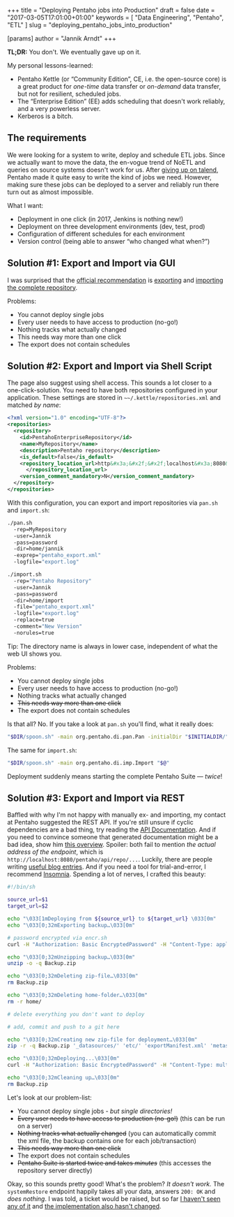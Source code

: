 +++
title = "Deploying Pentaho jobs into Production"
draft = false
date = "2017-03-05T17:01:00+01:00"
keywords = [ "Data Engineering", "Pentaho", "ETL" ]
slug = "deploying_pentaho_jobs_into_production"

[params]
  author = "Jannik Arndt"
+++

**TL;DR:** You don't. We eventually gave up on it.

My personal lessons-learned:

- Pentaho Kettle (or “Community Edition”, CE, i.e. the open-source core) is a great product for *one-time* data transfer or *on-demand* data transfer, but not for resilient, scheduled jobs.
- The “Enterprise Edition” (EE) adds scheduling that doesn't work reliably, and a very powerless server.
- Kerberos is a bitch.

<!--more-->

## The requirements

We were looking for a system to write, deploy and schedule ETL jobs. Since we actually want to move the data, the en-vogue trend of NoETL and queries on source systems doesn't work for us. After [giving up on talend](/blog/2017/01/talend_does_not_work), Pentaho made it quite easy to write the kind of jobs we need. However, making sure these jobs can be deployed to a server and reliably run there turn out as almost impossible. 

What I want:

- Deployment in one click (in 2017, Jenkins is nothing new!)
- Deployment on three development environments (dev, test, prod)
- Configuration of different schedules for each environment
- Version control (being able to answer “who changed what when?”)

## Solution #1: Export and Import via GUI

I was surprised that the [official recommendation](https://help.pentaho.com/Documentation/7.0/0D0/1A0/010/020) is [exporting](https://help.pentaho.com/Documentation/7.0/0P0/Managing_the_Pentaho_Repository/Backup_and_Restore_Pentaho_Repositories) and [importing the complete repository](https://help.pentaho.com/Documentation/7.0/0P0/Managing_the_Pentaho_Repository/Import_and_Export_PDI_Content). 

Problems:

- You cannot deploy single jobs
- Every user needs to have access to production (no-go!)
- Nothing tracks what actually changed
- This needs way more than one click
- The export does not contain schedules

## Solution #2: Export and Import via Shell Script

The page also suggest using shell access. This sounds a lot closer to a one-click-solution. You need to have both repositories configured in your application. These settings are stored in `~~/.kettle/repositories.xml` and matched *by name*:

```xml
<?xml version="1.0" encoding="UTF-8"?>
<repositories>
  <repository>    
    <id>PentahoEnterpriseRepository</id>
    <name>MyRepository</name>
    <description>Pentaho repository</description>
    <is_default>false</is_default>
    <repository_location_url>http&#x3a;&#x2f;&#x2f;localhost&#x3a;8080&#x2f;pentaho
      </repository_location_url>
    <version_comment_mandatory>N</version_comment_mandatory>
  </repository>  
</repositories>
```

With this configuration, you can export and import repositories via `pan.sh` and `import.sh`:

```bash
./pan.sh 
  -rep=MyRepository 
  -user=Jannik 
  -pass=password 
  -dir=home/jannik 
  -exprep="pentaho_export.xml" 
  -logfile="export.log"

./import.sh 
  -rep="Pentaho Repository" 
  -user=Jannik 
  -pass=password 
  -dir=home/import 
  -file="pentaho_export.xml" 
  -logfile="export.log" 
  -replace=true 
  -comment="New Version" 
  -norules=true
```

Tip: The directory name is always in lower case, independent of what the web UI shows you.

Problems:

- You cannot deploy single jobs
- Every user needs to have access to production (no-go!)
- Nothing tracks what actually changed
- ~~This needs way more than one click~~
- The export does not contain schedules

Is that all? No. If you take a look at `pan.sh` you'll find, what it really does:

```bash
"$DIR/spoon.sh" -main org.pentaho.di.pan.Pan -initialDir "$INITIALDIR/" "$@"
````

The same for `import.sh`:

```bash
"$DIR/spoon.sh" -main org.pentaho.di.imp.Import "$@"
```

Deployment suddenly means starting the complete Pentaho Suite — *twice*!

## Solution #3: Export and Import via REST

Baffled with why I'm not happy with manually ex- and importing, my contact at Pentaho suggested the REST API. If you're still unsure if cyclic dependencies are a bad thing, try reading the [API Documentation](https://help.pentaho.com/Documentation/7.0/0R0/070). And if you need to convince someone that generated documentation might be a bad idea, show him [this overview](https://help.pentaho.com/Documentation/7.0/0R0/070/010/0A0/0O0). Spoiler: both fail to mention *the actual address of the endpoint*, which is `http://localhost:8080/pentaho/api/repo/...`. Luckily, there are people writing [useful blog entries](https://anonymousbi.wordpress.com/2013/11/28/pentaho-5-restful-web-services/). And if you need a tool for trial-and-error, I recommend [Insomnia](https://insomnia.rest).
Spending a lot of nerves, I crafted this beauty:

```bash
#!/bin/sh

source_url=$1
target_url=$2

echo "\033[1mDeploying from ${source_url} to ${target_url} \033[0m"
echo "\033[0;32mExporting backup…\033[0m"

# password encrypted via encr.sh
curl -H "Authorization: Basic EncryptedPassword" -H "Content-Type: application/json" -i ${source_url}api/repo/files/backup -o Backup.zip

echo "\033[0;32mUnzipping backup…\033[0m"
unzip -o -q Backup.zip

echo "\033[0;32mDeleting zip-file…\033[0m"
rm Backup.zip

echo "\033[0;32mDeleting home-folder…\033[0m"
rm -r home/

# delete everything you don't want to deploy

# add, commit and push to a git here

echo "\033[0;32mCreating new zip-file for deployment…\033[0m"
zip -r -q Backup.zip '_datasources/' 'etc/' 'exportManifest.xml' 'metastore.mzip' 'public/'

echo "\033[0;32mDeploying...\033[0m"
curl -H "Authorization: Basic EncryptedPassword" -H "Content-Type: multipart/form-data" -H "overwrite: true" -F "fileUpload=@Backup.zip" -i ${target_url}api/repo/files/systemRestore

echo "\033[0;32mCleaning up…\033[0m"
rm Backup.zip
```

Let's look at our problem-list:

- You cannot deploy single jobs - *but single directories!*
- ~~Every user needs to have access to production (no-go!)~~ (this can be run on a server)
- ~~Nothing tracks what actually changed~~ (you can automatically commit the xml file, the backup contains one for each job/transaction)
- ~~This needs way more than one click~~
- The export does not contain schedules
- ~~Pentaho Suite is started twice and takes *minutes*~~ (this accesses the repository server directly)

Okay, so this sounds pretty good! What's the problem? *It doesn't work.* The `systemRestore` endpoint happily takes all your data, answers `200: OK` and *does nothing*. I was told, a ticket would be raised, but so far [I haven't seen any of it](http://jira.pentaho.com/issues/?jql=text%20~~%20%22systemRestore%22) and [the implementation also hasn't changed](https://github.com/pentaho/pentaho-platform/blob/master/extensions/src/main/java/org/pentaho/platform/web/http/api/resources/FileResource.java#L195).